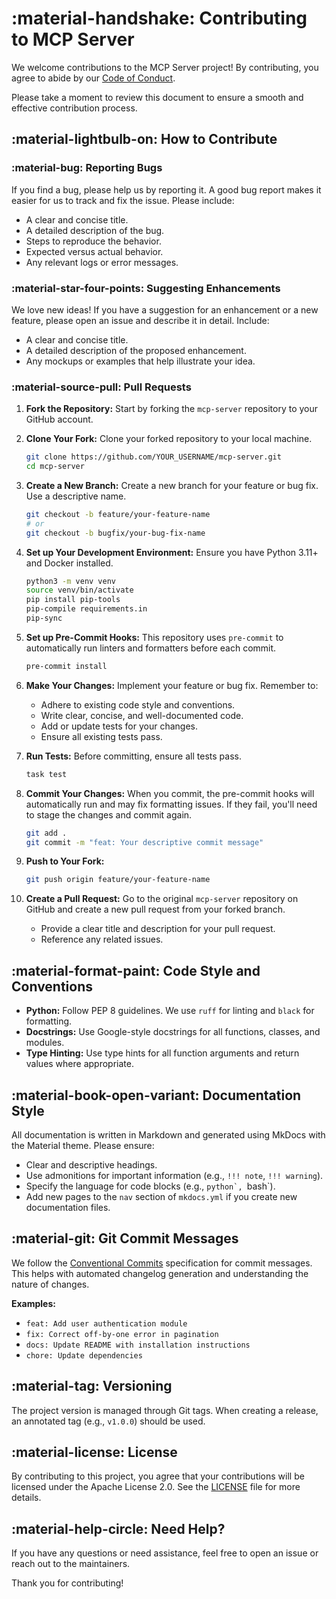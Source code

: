 # :material-handshake: Contributing to MCP Server

We welcome contributions to the MCP Server project! By contributing, you agree to abide by our [Code of Conduct](CODE_OF_CONDUCT.md).

Please take a moment to review this document to ensure a smooth and effective contribution process.

## :material-lightbulb-on: How to Contribute

### :material-bug: Reporting Bugs

If you find a bug, please help us by reporting it. A good bug report makes it easier for us to track and fix the issue. Please include:

*   A clear and concise title.
*   A detailed description of the bug.
*   Steps to reproduce the behavior.
*   Expected versus actual behavior.
*   Any relevant logs or error messages.

### :material-star-four-points: Suggesting Enhancements

We love new ideas! If you have a suggestion for an enhancement or a new feature, please open an issue and describe it in detail. Include:

*   A clear and concise title.
*   A detailed description of the proposed enhancement.
*   Any mockups or examples that help illustrate your idea.

### :material-source-pull: Pull Requests

1.  **Fork the Repository:** Start by forking the `mcp-server` repository to your GitHub account.
2.  **Clone Your Fork:** Clone your forked repository to your local machine.
    ```bash
    git clone https://github.com/YOUR_USERNAME/mcp-server.git
    cd mcp-server
    ```
3.  **Create a New Branch:** Create a new branch for your feature or bug fix. Use a descriptive name.
    ```bash
    git checkout -b feature/your-feature-name
    # or
    git checkout -b bugfix/your-bug-fix-name
    ```
4.  **Set up Your Development Environment:**
    Ensure you have Python 3.11+ and Docker installed.
    ```bash
    python3 -m venv venv
    source venv/bin/activate
    pip install pip-tools
    pip-compile requirements.in
    pip-sync
    ```
5.  **Set up Pre-Commit Hooks:**
    This repository uses `pre-commit` to automatically run linters and formatters before each commit.
    ```bash
    pre-commit install
    ```
6.  **Make Your Changes:**
    Implement your feature or bug fix. Remember to:
    *   Adhere to existing code style and conventions.
    *   Write clear, concise, and well-documented code.
    *   Add or update tests for your changes.
    *   Ensure all existing tests pass.

7.  **Run Tests:**
    Before committing, ensure all tests pass.
    ```bash
    task test
    ```
8.  **Commit Your Changes:**
    When you commit, the pre-commit hooks will automatically run and may fix formatting issues. If they fail, you'll need to stage the changes and commit again.
    ```bash
    git add .
    git commit -m "feat: Your descriptive commit message"
    ```
9.  **Push to Your Fork:**
    ```bash
    git push origin feature/your-feature-name
    ```
10. **Create a Pull Request:**
    Go to the original `mcp-server` repository on GitHub and create a new pull request from your forked branch.
    *   Provide a clear title and description for your pull request.
    *   Reference any related issues.

## :material-format-paint: Code Style and Conventions

*   **Python:** Follow PEP 8 guidelines. We use `ruff` for linting and `black` for formatting.
*   **Docstrings:** Use Google-style docstrings for all functions, classes, and modules.
*   **Type Hinting:** Use type hints for all function arguments and return values where appropriate.

## :material-book-open-variant: Documentation Style

All documentation is written in Markdown and generated using MkDocs with the Material theme. Please ensure:

*   Clear and descriptive headings.
*   Use admonitions for important information (e.g., `!!! note`, `!!! warning`).
*   Specify the language for code blocks (e.g., ````python`, ````bash`).
*   Add new pages to the `nav` section of `mkdocs.yml` if you create new documentation files.

## :material-git: Git Commit Messages

We follow the [Conventional Commits](https://www.conventionalcommits.org/en/v1.0.0/) specification for commit messages. This helps with automated changelog generation and understanding the nature of changes.

**Examples:**
*   `feat: Add user authentication module`
*   `fix: Correct off-by-one error in pagination`
*   `docs: Update README with installation instructions`
*   `chore: Update dependencies`

## :material-tag: Versioning

The project version is managed through Git tags. When creating a release, an annotated tag (e.g., `v1.0.0`) should be used.

## :material-license: License

By contributing to this project, you agree that your contributions will be licensed under the Apache License 2.0. See the [LICENSE](LICENSE) file for more details.

## :material-help-circle: Need Help?

If you have any questions or need assistance, feel free to open an issue or reach out to the maintainers.

Thank you for contributing!
